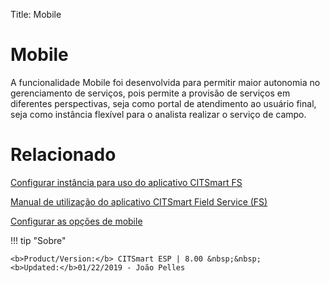 Title: Mobile

# Mobile

A funcionalidade Mobile foi desenvolvida para permitir maior autonomia no gerenciamento de serviços, pois permite a provisão de serviços em diferentes perspectivas, seja como portal de atendimento ao usuário final, seja como instância flexível para o analista realizar o serviço de campo.

# Relacionado

[Configurar instância para uso do aplicativo CITSmart FS][1]

[Manual de utilização do aplicativo CITSmart Field Service (FS)][2]

[Configurar as opções de mobile][3]


[1]:/pt-br/citsmart-esp-8/additional-features/mobile-and-field-service/configuration/configure-field-service-application.html
[2]:/pt-br/citsmart-esp-8/additional-features/mobile-and-field-service/apps/citsmart-field-service-manual.html
[3]:/pt-br/citsmart-esp-8/additional-features/mobile-and-field-service/configuration/configure-mobile-options.html


!!! tip "Sobre"

    <b>Product/Version:</b> CITSmart ESP | 8.00 &nbsp;&nbsp;
    <b>Updated:</b>01/22/2019 - João Pelles  
